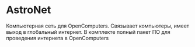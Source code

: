 # AstroNet
 Компьютерная сеть для OpenComputers. Связывает компьютеры, имеет выход в глобальный интернет. В комплекте полный пакет ПО для проведения интернета в OpenComputers
